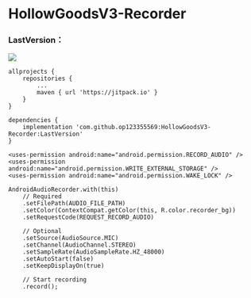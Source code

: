 # HollowGoodsV3-Recorder
### LastVersion：
[![](https://jitpack.io/v/op123355569/HollowGoodsV3-Recorder.svg)](https://jitpack.io/#op123355569/HollowGoodsV3-Recorder)

```
allprojects {
	repositories {
		...
		maven { url 'https://jitpack.io' }
	}
}
```

```
dependencies {
	implementation 'com.github.op123355569:HollowGoodsV3-Recorder:LastVersion'
}
```

```
<uses-permission android:name="android.permission.RECORD_AUDIO" />
<uses-permission android:name="android.permission.WRITE_EXTERNAL_STORAGE" />
<uses-permission android:name="android.permission.WAKE_LOCK" />
```

```
AndroidAudioRecorder.with(this)
	// Required
	.setFilePath(AUDIO_FILE_PATH)
	.setColor(ContextCompat.getColor(this, R.color.recorder_bg))
	.setRequestCode(REQUEST_RECORD_AUDIO)

	// Optional
	.setSource(AudioSource.MIC)
	.setChannel(AudioChannel.STEREO)
	.setSampleRate(AudioSampleRate.HZ_48000)
	.setAutoStart(false)
	.setKeepDisplayOn(true)

	// Start recording
	.record();
```
